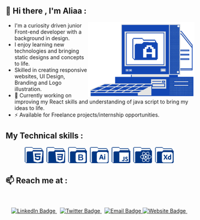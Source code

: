 

## 👋 Hi there , I'm Aliaa :

<img align="right" alt="" height="200px" src="./icons/bg-2-01.png" />

- I'm a curiosity driven junior Front-end developer with a background in design.
- I enjoy learning new technologies and bringing static designs and concepts to life.
- Skilled in creating responsive websites, UI Design, Branding and Logo illustration.
- 🔭 Currently working on improving my React skills and understanding of java script to bring my ideas to life.
- ⚡  Available for Freelance projects/internship opportunities.

## My Technical skills :



<div align="center">
<div>

<img src="./icons/html.png" title="HTML5" alt="HTML5" width="50" />&nbsp;
<img src="./icons/css.png" title="CSS3" alt="CSS3" width="50"  />&nbsp;
<img src="./icons/boot.png"  title="BOOTSTRAP" alt="BOOTSTRAP" width="50"  />&nbsp;
<img src="./icons/ai.png" title="ILLUSTRATOR" alt="ILLUSTRATOR" width="50" />&nbsp;
<img src="./icons/js (2).png" title="JavaScript" alt="JavaScript" width="50"  />&nbsp;
<img src="./icons/react.png" title="REACT" alt="REACT" width="50"  />&nbsp;
<img src="./icons/xd.png" title="ADOBE XD" alt="ADOBE XD" width="50" />&nbsp;
  
</div>
</div>

## 📫 Reach me at :

<div id="badges" align="center">
  <br><br>
  <a href="https://www.linkedin.com/in/aliaa-nabil/">
    <img src="https://img.shields.io/badge/LinkedIn-blue?style=for-the-badge&logo=linkedin&logoColor=white" alt="LinkedIn Badge"/>
  </a>&nbsp;
  <a href="">
    <img src="https://img.shields.io/badge/Twitter-blue?style=for-the-badge&logo=twitter&logoColor=white&color=1DA1F2" alt="Twitter Badge" />
  </a>&nbsp;
 
  <a href="aliaa.nabil.design@gmail.com">
    <img src="https://img.shields.io/badge/Gmail-blue?style=for-the-badge&logo=gmail&logoColor=white&color=bb001b" alt="Email Badge" />
  </a>

  <a href="https://aliaanabil.vercel.app/">
    <img src="https://img.shields.io/badge/my website-black?style=for-the-badge&logo=my website&logoColor=white&color=1DA1F2" alt="Website Badge" />
  </a>&nbsp;

  
  
</div>



